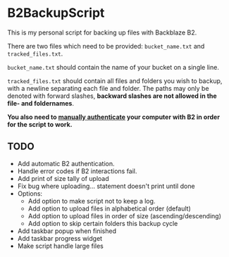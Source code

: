# B2BackupScript

This is my personal script for backing up files with Backblaze B2.

There are two files which need to be provided: `bucket_name.txt` and `tracked_files.txt`.

`bucket_name.txt` should contain the name of your bucket on a single line.

`tracked_files.txt` should contain all files and folders you wish to backup, with a newline separating each file and folder. The paths may only be denoted with forward slashes, **backward slashes are not allowed in the file- and foldernames**.

**You also need to [manually authenticate](https://www.backblaze.com/b2/docs/b2_authorize_account.html) your computer with B2 in order for the script to work.**

## TODO

- Add automatic B2 authentication.
- Handle error codes if B2 interactions fail.
- Add print of size tally of upload
- Fix bug where uploading... statement doesn't print until done
- Options:
  - Add option to make script not to keep a log.
  - Add option to upload files in alphabetical order (default)
  - Add option to upload files in order of size (ascending/descending)
  - Add option to skip certain folders this backup cycle
- Add taskbar popup when finished
- Add taskbar progress widget
- Make script handle large files
